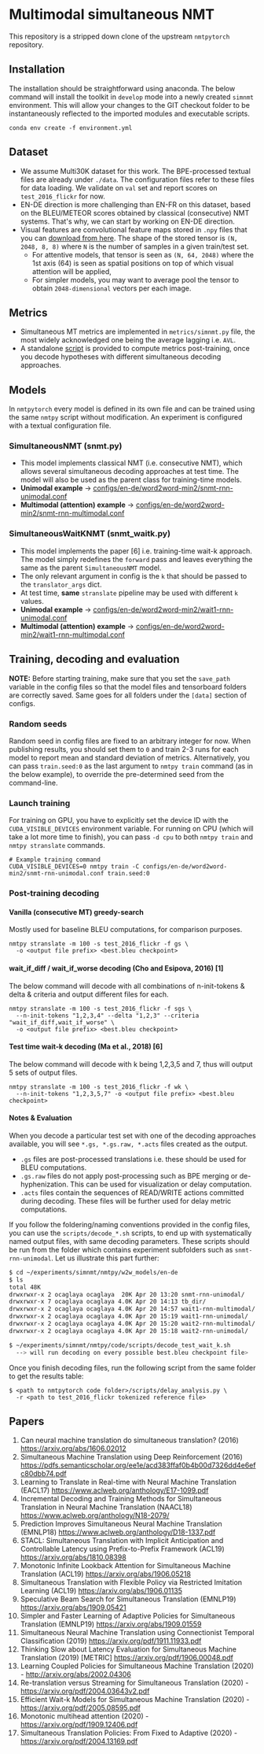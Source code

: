 # Multimodal simultaneous NMT

This repository is a stripped down clone of the upstream `nmtpytorch` repository.

## Installation

The installation should be straightforward using anaconda. The below command will install the toolkit in `develop` mode into a newly created `simnmt` environment. This will allow your changes to the GIT checkout folder to be instantaneously reflected to the imported modules and executable scripts.

```
conda env create -f environment.yml
```

## Dataset
- We assume Multi30K dataset for this work. The BPE-processed textual files are already under `./data`. The configuration files refer to these files for data loading. We validate on `val` set and report scores on `test_2016_flickr` for now.
- EN-DE direction is more challenging than EN-FR on this dataset, based on the BLEU/METEOR scores obtained by classical (consecutive) NMT systems. That's why, we can start by working on EN-DE direction.
- Visual features are convolutional feature maps stored in `.npy` files that you can [download from here](http://ozancaglayan.com/files/multi30k_features.tar.bz2). The shape of the stored tensor is `(N, 2048, 8, 8)` where `N` is the number of samples in a given train/test set.
    - For attentive models, that tensor is seen as `(N, 64, 2048)` where the 1st axis (64) is seen as spatial positions on top of which visual attention will be applied,
    - For simpler models, you may want to average pool the tensor to obtain `2048-dimensional` vectors per each image.

## Metrics

- Simultaneous MT metrics are implemented in `metrics/simnmt.py` file, the most widely acknowledged one being the average lagging i.e. `AVL`.
- A standalone [script](scripts/delay_analysis.py) is provided to compute metrics post-training, once you decode hypotheses with different
  simultaneous decoding approaches.

## Models

In `nmtpytorch` every model is defined in its own file and can be trained using the same `nmtpy` script without modification. An experiment is configured with a textual configuration file.

### SimultaneousNMT (snmt.py)

- This model implements classical NMT (i.e. consecutive NMT), which allows several simultaneous decoding approaches
  at test time. The model will also be used as the parent class for training-time models.
- **Unimodal example** -> [configs/en-de/word2word-min2/snmt-rnn-unimodal.conf](configs/en-de/word2word-min2/snmt-rnn-unimodal.conf)
- **Multimodal (attention) example** -> [configs/en-de/word2word-min2/snmt-rnn-multimodal.conf](configs/en-de/word2word-min2/snmt-rnn-multimodal.conf)

### SimultaneousWaitKNMT (snmt_waitk.py)
- This model implements the paper [6] i.e. training-time wait-k approach. The model simply redefines the `forward` pass
  and leaves everything the same as the parent `SimultaneousNMT` model.
- The only relevant argument in config is the `k` that should be passed to the `translator_args` dict.
- At test time, **same** `stranslate` pipeline may be used with different `k` values.
- **Unimodal example** -> [configs/en-de/word2word-min2/wait1-rnn-unimodal.conf](configs/en-de/word2word-min2/wait1-rnn-unimodal.conf)
- **Multimodal (attention) example** -> [configs/en-de/word2word-min2/wait1-rnn-multimodal.conf](configs/en-de/word2word-min2/wait1-rnn-multimodal.conf)

## Training, decoding and evaluation

**NOTE:** Before starting training, make sure that you set the `save_path` variable in the config files so that the
model files and tensorboard folders are correctly saved. Same goes for
all folders under the `[data]` section of configs.

### Random seeds
Random seed in config files are fixed to an arbitrary integer for now. When publishing results, you should set them to `0` and train 2-3
runs for each model to report mean and standard deviation of metrics. Alternatively, you can pass `train.seed:0` as the last argument to
`nmtpy train` command (as in the below example), to override the pre-determined seed from the command-line.

### Launch training
For training on GPU, you have to explicitly set the device ID with the
`CUDA_VISIBLE_DEVICES` environment variable. For running on CPU (which will take a lot more
time to finish), you can pass `-d cpu` to both `nmtpy train` and `nmtpy stranslate` commands.

```
# Example training command
CUDA_VISIBLE_DEVICES=0 nmtpy train -C configs/en-de/word2word-min2/snmt-rnn-unimodal.conf train.seed:0
```

### Post-training decoding

#### Vanilla (consecutive MT) greedy-search

Mostly used for baseline BLEU computations, for comparison purposes.

```
nmtpy stranslate -m 100 -s test_2016_flickr -f gs \
  -o <output file prefix> <best.bleu checkpoint>
```

#### wait_if_diff / wait_if_worse decoding (Cho and Esipova, 2016) [1]

The below command will decode with all combinations of n-init-tokens & delta & criteria
and output different files for each.

```
nmtpy stranslate -m 100 -s test_2016_flickr -f sgs \
  --n-init-tokens "1,2,3,4" --delta "1,2,3" --criteria "wait_if_diff,wait_if_worse" \
  -o <output file prefix> <best.bleu checkpoint>
```

#### Test time wait-k decoding (Ma et al., 2018) [6]
The below command will decode with k being 1,2,3,5 and 7, thus will output 5 sets of
output files.

```
nmtpy stranslate -m 100 -s test_2016_flickr -f wk \
  --n-init-tokens "1,2,3,5,7" -o <output file prefix> <best.bleu checkpoint>
```

#### Notes & Evaluation
When you decode a particular test set with one of the decoding approaches available,
you will see `*.gs, *.gs.raw, *.acts` files created as the output.

- `.gs` files are post-processed translations i.e. these should be used for BLEU computations.
- `.gs.raw` files do not apply post-processing such as BPE merging or de-hyphenization. This
  can be used for visualization or delay computation.
- `.acts` files contain the sequences of READ/WRITE actions committed during decoding.
  These files will be further used for delay metric computations.

If you follow the foldering/naming conventions provided in the config files,
you can use the `scripts/decode_*.sh` scripts, to end up with systematically named
output files, with same decoding parameters. These scripts should be run from the
folder which contains experiment subfolders such as `snmt-rnn-unimodal`.
Let us illustrate this part further:

```bash
$ cd ~/experiments/simnmt/nmtpy/w2w_models/en-de
$ ls
total 48K
drwxrwxr-x 2 ocaglaya ocaglaya  20K Apr 20 13:20 snmt-rnn-unimodal/
drwxrwxr-x 7 ocaglaya ocaglaya 4.0K Apr 20 14:13 tb_dir/
drwxrwxr-x 2 ocaglaya ocaglaya 4.0K Apr 20 14:57 wait1-rnn-multimodal/
drwxrwxr-x 2 ocaglaya ocaglaya 4.0K Apr 20 15:19 wait1-rnn-unimodal/
drwxrwxr-x 2 ocaglaya ocaglaya 4.0K Apr 20 15:20 wait2-rnn-multimodal/
drwxrwxr-x 2 ocaglaya ocaglaya 4.0K Apr 20 15:18 wait2-rnn-unimodal/

$ ~/experiments/simnmt/nmtpy/code/scripts/decode_test_wait_k.sh
  --> will run decoding on every possible best.bleu checkpoint file>
```

Once you finish decoding files, run the following script from the same folder to
get the results table:

```
$ <path to nmtpytorch code folder>/scripts/delay_analysis.py \
  -r <path to test_2016_flickr tokenized reference file>
```


## Papers

1. Can neural machine translation do simultaneous translation? (2016) https://arxiv.org/abs/1606.02012
2. Simultaneous Machine Translation using Deep Reinforcement (2016) https://pdfs.semanticscholar.org/ee1e/acd383ffaf0b4b00d7326dd4e6efc80dbb74.pdf
3. Learning to Translate in Real-time with Neural Machine Translation (EACL17) https://www.aclweb.org/anthology/E17-1099.pdf
4. Incremental Decoding and Training Methods for Simultaneous Translation in Neural Machine Translation (NAACL18) https://www.aclweb.org/anthology/N18-2079/
5. Prediction Improves Simultaneous Neural Machine Translation (EMNLP18) https://www.aclweb.org/anthology/D18-1337.pdf
6. STACL: Simultaneous Translation with Implicit Anticipation and Controllable Latency using Prefix-to-Prefix Framework (ACL19) https://arxiv.org/abs/1810.08398
7. Monotonic Infinite Lookback Attention for Simultaneous Machine Translation (ACL19) https://arxiv.org/abs/1906.05218
8. Simultaneous Translation with Flexible Policy via Restricted Imitation Learning (ACL19) https://arxiv.org/abs/1906.01135
9. Speculative Beam Search for Simultaneous Translation (EMNLP19) https://arxiv.org/abs/1909.05421
10. Simpler and Faster Learning of Adaptive Policies for Simultaneous Translation (EMNLP19) https://arxiv.org/abs/1909.01559
11. Simultaneous Neural Machine Translation using Connectionist Temporal Classification (2019) https://arxiv.org/pdf/1911.11933.pdf
12. Thinking Slow about Latency Evaluation for Simultaneous Machine Translation (2019) [METRIC] https://arxiv.org/pdf/1906.00048.pdf
13. Learning Coupled Policies for Simultaneous Machine Translation (2020) - http://arxiv.org/abs/2002.04306
14. Re-translation versus Streaming for Simultaneous Translation (2020) - https://arxiv.org/pdf/2004.03643v2.pdf
15. Efficient Wait-k Models for Simultaneous Machine Translation (2020) - https://arxiv.org/pdf/2005.08595.pdf
16. Monotonic multihead attention (2020) - https://arxiv.org/pdf/1909.12406.pdf
17. Simultaneous Translation Policies: From Fixed to Adaptive (2020) - https://arxiv.org/pdf/2004.13169.pdf